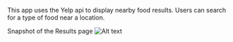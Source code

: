 This app uses the Yelp api to display nearby food results. Users can search for a type of food near a location.

Snapshot of the Results page
![Alt text](/app/assets/images/yelp.gif?raw=true "Basic Snapshot of the results page")
